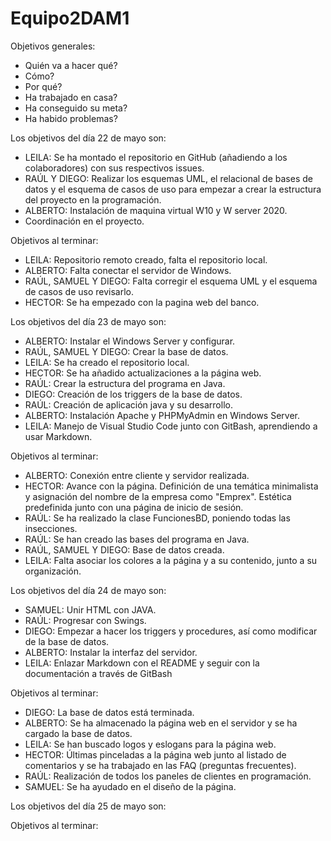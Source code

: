 # Equipo2DAM1
Objetivos generales:
- Quién va a hacer qué?
- Cómo?
- Por qué?
- Ha trabajado en casa?
- Ha conseguido su meta?
- Ha habido problemas?

Los objetivos del día 22 de mayo son:
- LEILA: Se ha montado el repositorio en GitHub (añadiendo a los colaboradores) con sus respectivos issues.
- RAÚL Y DIEGO: Realizar los esquemas UML, el relacional de bases de datos y el esquema de casos de uso para empezar a crear la estructura del proyecto en la programación.
- ALBERTO: Instalación de maquina virtual W10 y W server 2020.
- Coordinación en el proyecto.
 
Objetivos al terminar:
- LEILA: Repositorio remoto creado, falta el repositorio local.
- ALBERTO: Falta conectar el servidor de Windows.
- RAÚL, SAMUEL Y DIEGO: Falta corregir el esquema UML y el esquema de casos de uso revisarlo.
- HECTOR: Se ha empezado con la pagina web del banco.

Los objetivos del día 23 de mayo son:
- ALBERTO: Instalar el Windows Server y configurar.
- RAÚL, SAMUEL Y DIEGO: Crear la base de datos.
- LEILA: Se ha creado el repositorio local.
- HECTOR: Se ha añadido actualizaciones a la página web.
- RAÚL: Crear la estructura del programa en Java.
- DIEGO: Creación de los triggers de la base de datos.
- RAÚL: Creación de aplicación java y su desarrollo.
- ALBERTO: Instalación Apache y PHPMyAdmin en Windows Server.
- LEILA: Manejo de Visual Studio Code junto con GitBash, aprendiendo a usar Markdown.
 
Objetivos al terminar:
- ALBERTO: Conexión entre cliente y servidor realizada.
- HECTOR: Avance con la página. Definición de una temática minimalista y asignación del nombre de la empresa como "Emprex". Estética predefinida junto con una página de inicio de sesión.
- RAÚL: Se ha realizado la clase FuncionesBD, poniendo todas las insecciones.
- RAÚL: Se han creado las bases del programa en Java.
- RAÚL, SAMUEL Y DIEGO: Base de datos creada.
- LEILA: Falta asociar los colores a la página y a su contenido, junto a su organización.

Los objetivos del día 24 de mayo son:
- SAMUEL: Unir HTML con JAVA.
- RAÚL: Progresar con Swings.
- DIEGO: Empezar a hacer los triggers y procedures, así como modificar de la base de datos.
- ALBERTO: Instalar la interfaz del servidor.
- LEILA: Enlazar Markdown con el README y seguir con la documentación a través de GitBash

Objetivos al terminar:
- DIEGO: La base de datos está terminada.
- ALBERTO: Se ha almacenado la página web en el servidor y se ha cargado la base de datos.
- LEILA: Se han buscado logos y eslogans para la página web.
- HECTOR: Últimas pinceladas a la página web junto al listado de comentarios y se ha trabajado en las FAQ (preguntas frecuentes).
- RAÚL: Realización de todos los paneles de clientes en programación.
- SAMUEL: Se ha ayudado en el diseño de la página.

Los objetivos del día 25 de mayo son:




Objetivos al terminar:

